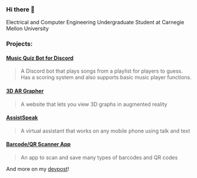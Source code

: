### Hi there 👋

Electrical and Computer Engineering Undergraduate Student at Carnegie Mellon University

### Projects:

#### [Music Quiz Bot for Discord](https://github.com/fetf/music-quiz)
> A Discord bot that plays songs from a playlist for players to guess.
> Has a scoring system and also supports basic music player functions.

#### [3D AR Grapher](https://github.com/fetf/3D-AR-Grapher)
> A website that lets you view 3D graphs in augmented reality

#### [AssistSpeak](https://github.com/fetf/AssistSpeak)
> A virtual assistant that works on any mobile phone using talk and text

#### [Barcode/QR Scanner App](https://github.com/fetf/Barcode-QR-Scanner)
> An app to scan and save many types of barcodes and QR codes

And more on my [devpost](https://devpost.com/richardsb)!
<!--
**RichardSba/RichardSba** is a ✨ _special_ ✨ repository because its `README.md` (this file) appears on your GitHub profile.

Here are some ideas to get you started:

- 🔭 I’m currently working on ...
- 🌱 I’m currently learning ...
- 👯 I’m looking to collaborate on ...
- 🤔 I’m looking for help with ...
- 💬 Ask me about ...
- 📫 How to reach me: ...
- 😄 Pronouns: ...
- ⚡ Fun fact: ...
-->
